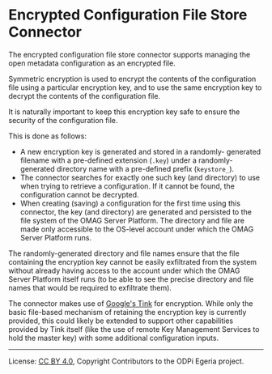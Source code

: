 <!-- SPDX-License-Identifier: CC-BY-4.0 -->
<!-- Copyright Contributors to the ODPi Egeria project. -->
  
# Encrypted Configuration File Store Connector

The encrypted configuration file store connector supports managing the
open metadata configuration as an encrypted file.

Symmetric encryption is used to encrypt the contents of the configuration
file using a particular encryption key, and to use the same encryption key
to decrypt the contents of the configuration file.

It is naturally important to keep this encryption key safe to ensure the
security of the configuration file.

This is done as follows:

- A new encryption key is generated and stored in a randomly-
    generated filename with a pre-defined extension (`.key`) under a
    randomly-generated directory name with a pre-defined prefix
    (`keystore_`).
- The connector searches for exactly one such key (and directory) to
    use when trying to retrieve a configuration. If it cannot be found,
    the configuration cannot be decrypted.
- When creating (saving) a configuration for the first time using this
    connector, the key (and directory) are generated and persisted to
    the file system of the OMAG Server Platform. The directory and file
    are made only accessible to the OS-level account under which the
    OMAG Server Platform runs.

The randomly-generated directory and file names ensure that the file
containing the encryption key cannot be easily exfiltrated from the
system without already having access to the account under which the
OMAG Server Platform itself runs (to be able to see the precise directory
and file names that would be required to exfiltrate them).

The connector makes use of [Google's Tink](https://github.com/google/tink)
for encryption. While only the basic file-based mechanism of retaining
the encryption key is currently provided, this could likely be extended
to support other capabilities provided by Tink itself (like the use of
remote Key Management Services to hold the master key) with some additional
configuration inputs.


----
License: [CC BY 4.0](https://creativecommons.org/licenses/by/4.0/),
Copyright Contributors to the ODPi Egeria project.